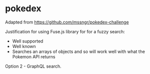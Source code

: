 # pokedex

Adapted from https://github.com/mssngr/pokedex-challenge

Justification for using Fuse.js library for for a fuzzy search:
- Well supported
- Well known
- Searches an arrays of objects and so will work well with what the Pokemon API returns

Option 2 - GraphQL search.